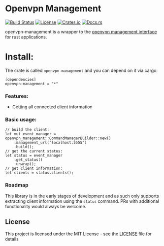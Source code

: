 Openvpn Management
=========================
[![Build Status](https://travis-ci.com/tmorgansl/openvpn-management.svg?branch=master)](https://travis-ci.com/tmorgansl/openvpn-management)
[![License](https://img.shields.io/github/license/tmorgansl/openvpn-management.svg)]()
[![Crates.io](https://img.shields.io/crates/v/openvpn-management.svg)](https://crates.io/crates/openvpn-management)
[![Docs.rs](https://docs.rs/openvpn-management/badge.svg)](https://docs.rs/openvpn-management)

openvpn-management is a wrapper to the [openvpn management interface](https://openvpn.net/community-resources/management-interface/) for rust applications.
# Install:
The crate is called `openvpn-management` and you can depend on it via cargo:
```
[dependencies]
openvpn-management = "*"
```
### Features:
- Getting all connected client information

### Basic usage:

```
// build the client:
let mut event_manager = openvpn_management::CommandManagerBuilder::new()
    .management_url("localhost:5555")
    .build();
// get the current status:
let status = event_manager
    .get_status()
    .unwrap();
// get client information:
let clients = status.clients();
```

### Roadmap

This library is in the early stages of development and as such only supports extracting client information using the `status` command. PRs with additional functionality would always be welcome.

## License

This project is licensed under the MIT License - see the [LICENSE](LICENSE) file for details

